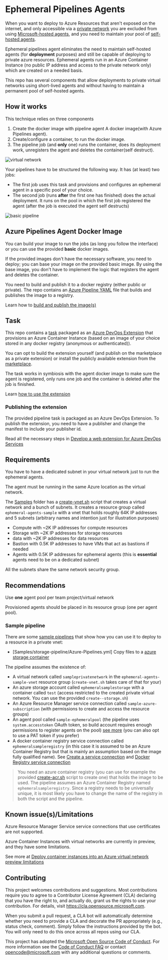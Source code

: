 # Ephemeral Pipelines Agents

When you want to deploy to Azure Resources that aren't exposed on the internet, and only accessible via a [private network](https://docs.microsoft.com/en-us/azure/virtual-network/virtual-networks-overview) you are excluded from using [Microsoft-hosted agents](https://docs.microsoft.com/en-us/azure/devops/pipelines/agents/hosted?view=azure-devops), and you need to maintain your pool of [self-hosted agents](https://docs.microsoft.com/en-us/azure/devops/pipelines/agents/agents?view=azure-devops#install).

Ephemeral pipelines agent eliminates the need to maintain self-hosted agents (for **deployment** purposes) and still be capable of deploying to private azure resources. Ephemeral agents run in an Azure Container Instance (no public IP address and access to the private network only) which are created on a needed basis.

This repo has several components that allow deployments to private virtual networks using short-lived agents and without having to maintain a permanent pool of self-hosted agents.

## How it works

This technique relies on three components

1. Create the docker image with pipeline agent A docker image(with Azure Pipelines agent).
1. Create/configure a container, to run the docker image.
1. The pipeline job (and **only** one) runs the container, does its deployment work, unregisters the agent and deletes the container(self destruct).


![virtual network](virtualnetworks.png)

Your pipelines have to be structured the following way. It has (at least) two jobs:

* The first job uses this task and provisions and configures an ephemeral agent in a specific pool of your choice.
* The second job (runs **after** the first one has finished) does the actual deployment. It runs on the pool in which the first job registered the agent (after the job is executed the agent self destructs)

![basic pipeline](basic-pipeline.png)

## Azure Pipelines Agent Docker Image

You can build your image to run the jobs (as long you follow the interface) or you can use the provided **basic** docker images.

If the provided images don't have the necessary software, you need to deploy; you can base your image on the provided basic image. By using the base image, you don't have to implement the logic that registers the agent and deletes the container. 

You need to build and publish it to a docker registry (either public or private).  The repo contains an [Azure Pipeline YAML](AgentImages/Azure-Pipelines.yml) file that builds and publishes the image to a registry.

Learn how to [build and publish the image(s)](AgentImages/Readme.md)

## Task

This repo contains a [task](Extension/AzureContainerCreate) packaged as an [Azure DevOps Extension](Extension) that provisions an Azure Container Instance (based on an image of your choice stored in any docker registry (anonymous or authenticated)).

You can opt to build the extension yourself (and publish on the marketplace as a private extension) or install the publicly available extension from the  [marketplace](https://marketplace.visualstudio.com/items?itemName=tiago-pascoal.EphemeralPipelinesAgents).

The task works in symbiosis with the agent docker image to make sure the agent is registered, only runs one job and the container is deleted after the job is finished.

Learn [how to use the extension](Extension/overview.md)

### Publishing the extension

The provided pipeline task is packaged as an Azure DevOps Extension. To publish the extension, you need to have a publisher and change the manifest to include your publisher id.

Read all the necessary steps in [Develop a web extension for Azure DevOps Services](https://docs.microsoft.com/en-us/azure/devops/extend/get-started/node?view=azure-devops)

## Requirements

You have to have a dedicated subnet in your virtual network just to run the ephemeral agents.

The agent must be running in the same Azure location as the virtual network.

The [Samples](Samples) folder has a [create-vnet.sh](Samples/create-vnet.sh) script that creates a virtual network and a bunch of subnets. It creates a resource group called `ephemeral-agents-sample` with a vnet that holds roughly 64K IP addresses and 5 subnets (arbitrary names and intention just for illustration purposes)

* Compute with ~2K IP addresses for compute resources
* Storage with ~2K IP addresses for storage resources
* data with ~2K IP addresses for data resources
* Bastion with 0.5K IP addresses to have VMs that act as bastions if needed
* Agents with 0.5K IP addresses for ephemeral agents (this is **essential** agents need to be on a dedicated subnet)

All the subnets share the same network security group.

## Recommendations

Use **one** agent pool per team project/virtual network

Provisioned agents should be placed in its resource group (one per agent pool).

### Sample pipeline

There are some [sample pipelines](https://github.com/microsoft/azure-pipelines-ephemeral-agents/Samples) that show how you can use it to deploy to a resource in a private vnet:

* [Samples/storage-pipeline/Azure-Pipelines.yml] Copy files to a [azure storage container](https://docs.microsoft.com/en-us/azure/storage/common/storage-introduction)

The pipeline assumes the existence of:

* A virtual network called `sampleprivatenetwork` in the `ephemeral-agents-sample-vnet` resource group (`create-vnet.sh` takes care of that for your)
* An azure storage account called `ephemeralsamplestorage` with a container called `test` (access restricted to the created private virtual network. You can use the provided `create--storage.sh`)
* An Azure Resource Manager service connection called `sample-azure-subscription` (with permissions to create and access the resource groups)
* An agent pool called `sample-ephemeralpool` (the pipeline uses `system.accesstoken` OAuth token, so build account requires enough permissions to register agents on the pool) [see more](AgentImages/Readme.md#OAuthtoken) (you can also opt to use a PAT token if you prefer)
* A docker container registry service connection called `ephemeralsampleregistry` (in this case it is assumed to be an Azure Container Registry but that is mainly an assumption based on the image fully qualified name). See [Create a service connection](https://docs.microsoft.com/en-us/azure/devops/pipelines/library/service-endpoints?view=azure-devops&tabs=yaml#create-a-service-connection) and [Docker Registry service connection](https://docs.microsoft.com/en-us/azure/devops/pipelines/library/service-endpoints?view=azure-devops&tabs=yaml#sep-docreg)

> You need an azure container registry (you can use for example the provided [create-acr.sh](Samples/create-acr.sh) script to create one) that holds the image to be used. The pipeline assumes an Azure Container Registry named `ephemeralsampleregistry`. Since a registry needs to be universally unique, it is most likely you have to change the name of the registry in both the script and the pipeline.

## Known issue(s)/Limitations

Azure Resource Manager Service service connections that use certificates are not supported.

Azure Container Instances with virtual networks are currently in preview, and they have some limitations.

See more at [Deploy container instances into an Azure virtual network preview limitations](https://docs.microsoft.com/en-us/azure/container-instances/container-instances-vnet#virtual-network-deployment-limitations)

## Contributing

This project welcomes contributions and suggestions.  Most contributions require you to agree to a
Contributor License Agreement (CLA) declaring that you have the right to, and actually do, grant us
the rights to use your contribution. For details, visit https://cla.opensource.microsoft.com.

When you submit a pull request, a CLA bot will automatically determine whether you need to provide
a CLA and decorate the PR appropriately (e.g., status check, comment). Simply follow the instructions
provided by the bot. You will only need to do this once across all repos using our CLA.

This project has adopted the [Microsoft Open Source Code of Conduct](https://opensource.microsoft.com/codeofconduct/).
For more information see the [Code of Conduct FAQ](https://opensource.microsoft.com/codeofconduct/faq/) or
contact [opencode@microsoft.com](mailto:opencode@microsoft.com) with any additional questions or comments.
